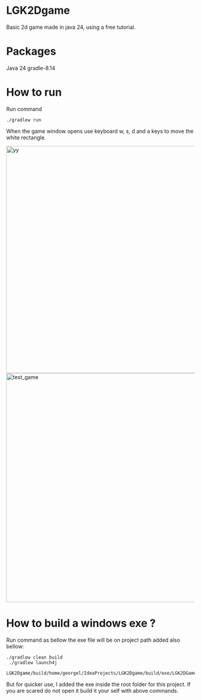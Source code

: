 # LGK2Dgame
Basic 2d game made in java 24, using a free tutorial.

# Packages

Java 24
gradle-8.14

# How to run

Run command 

````
./gradlew run
````

When the game window opens use keyboard w, s, d and a keys to move the white rectangle.

<img width="776" height="605" alt="yy" src="https://github.com/user-attachments/assets/ab42b13b-d621-40eb-89fa-a0f267f38247" />

<img width="773" height="610" alt="test_game" src="https://github.com/user-attachments/assets/fdff9275-fbfa-4273-9a97-cebf664a0645" />

# How to build a windows exe ?

Run command as bellow the exe file will be on project path added also bellow:

```
./gradlew clean build
 ./gradlew launch4j
```

````
LGK2Dgame/build/home/georgel/IdeaProjects/LGK2Dgame/build/exe/LGK2DGame.exe
````

But for quicker use, I added the exe inside the root folder for this project.
If you are scared do not open it build it your self with above commands.
